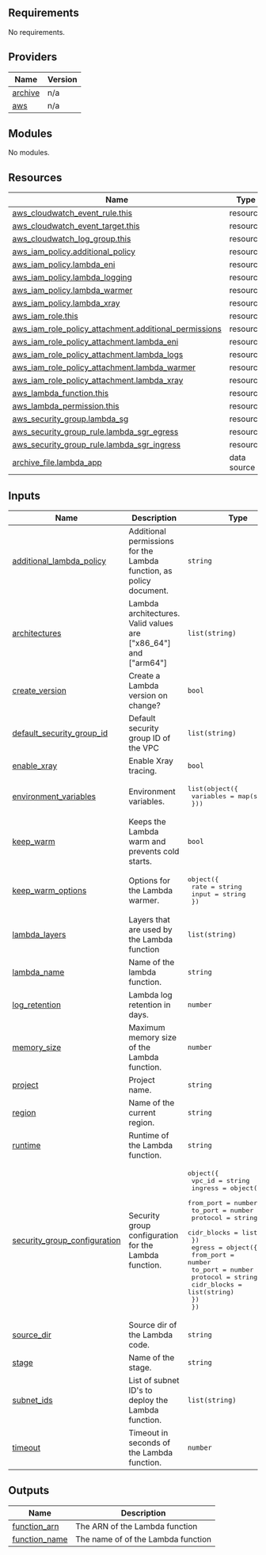 ## Requirements

No requirements.

## Providers

| Name | Version |
|------|---------|
| <a name="provider_archive"></a> [archive](#provider\_archive) | n/a |
| <a name="provider_aws"></a> [aws](#provider\_aws) | n/a |

## Modules

No modules.

## Resources

| Name | Type |
|------|------|
| [aws_cloudwatch_event_rule.this](https://registry.terraform.io/providers/hashicorp/aws/latest/docs/resources/cloudwatch_event_rule) | resource |
| [aws_cloudwatch_event_target.this](https://registry.terraform.io/providers/hashicorp/aws/latest/docs/resources/cloudwatch_event_target) | resource |
| [aws_cloudwatch_log_group.this](https://registry.terraform.io/providers/hashicorp/aws/latest/docs/resources/cloudwatch_log_group) | resource |
| [aws_iam_policy.additional_policy](https://registry.terraform.io/providers/hashicorp/aws/latest/docs/resources/iam_policy) | resource |
| [aws_iam_policy.lambda_eni](https://registry.terraform.io/providers/hashicorp/aws/latest/docs/resources/iam_policy) | resource |
| [aws_iam_policy.lambda_logging](https://registry.terraform.io/providers/hashicorp/aws/latest/docs/resources/iam_policy) | resource |
| [aws_iam_policy.lambda_warmer](https://registry.terraform.io/providers/hashicorp/aws/latest/docs/resources/iam_policy) | resource |
| [aws_iam_policy.lambda_xray](https://registry.terraform.io/providers/hashicorp/aws/latest/docs/resources/iam_policy) | resource |
| [aws_iam_role.this](https://registry.terraform.io/providers/hashicorp/aws/latest/docs/resources/iam_role) | resource |
| [aws_iam_role_policy_attachment.additional_permissions](https://registry.terraform.io/providers/hashicorp/aws/latest/docs/resources/iam_role_policy_attachment) | resource |
| [aws_iam_role_policy_attachment.lambda_eni](https://registry.terraform.io/providers/hashicorp/aws/latest/docs/resources/iam_role_policy_attachment) | resource |
| [aws_iam_role_policy_attachment.lambda_logs](https://registry.terraform.io/providers/hashicorp/aws/latest/docs/resources/iam_role_policy_attachment) | resource |
| [aws_iam_role_policy_attachment.lambda_warmer](https://registry.terraform.io/providers/hashicorp/aws/latest/docs/resources/iam_role_policy_attachment) | resource |
| [aws_iam_role_policy_attachment.lambda_xray](https://registry.terraform.io/providers/hashicorp/aws/latest/docs/resources/iam_role_policy_attachment) | resource |
| [aws_lambda_function.this](https://registry.terraform.io/providers/hashicorp/aws/latest/docs/resources/lambda_function) | resource |
| [aws_lambda_permission.this](https://registry.terraform.io/providers/hashicorp/aws/latest/docs/resources/lambda_permission) | resource |
| [aws_security_group.lambda_sg](https://registry.terraform.io/providers/hashicorp/aws/latest/docs/resources/security_group) | resource |
| [aws_security_group_rule.lambda_sgr_egress](https://registry.terraform.io/providers/hashicorp/aws/latest/docs/resources/security_group_rule) | resource |
| [aws_security_group_rule.lambda_sgr_ingress](https://registry.terraform.io/providers/hashicorp/aws/latest/docs/resources/security_group_rule) | resource |
| [archive_file.lambda_app](https://registry.terraform.io/providers/hashicorp/archive/latest/docs/data-sources/file) | data source |

## Inputs

| Name | Description | Type | Default | Required |
|------|-------------|------|---------|:--------:|
| <a name="input_additional_lambda_policy"></a> [additional\_lambda\_policy](#input\_additional\_lambda\_policy) | Additional permissions for the Lambda function, as policy document. | `string` | `null` | no |
| <a name="input_architectures"></a> [architectures](#input\_architectures) | Lambda architectures. Valid values are ["x86\_64"] and ["arm64"] | `list(string)` | <pre>[<br>  "arm64"<br>]</pre> | no |
| <a name="input_create_version"></a> [create\_version](#input\_create\_version) | Create a Lambda version on change? | `bool` | `true` | no |
| <a name="input_default_security_group_id"></a> [default\_security\_group\_id](#input\_default\_security\_group\_id) | Default security group ID of the VPC | `list(string)` | `[]` | no |
| <a name="input_enable_xray"></a> [enable\_xray](#input\_enable\_xray) | Enable Xray tracing. | `bool` | `false` | no |
| <a name="input_environment_variables"></a> [environment\_variables](#input\_environment\_variables) | Environment variables. | <pre>list(object({<br>    variables = map(string)<br>  }))</pre> | `[]` | no |
| <a name="input_keep_warm"></a> [keep\_warm](#input\_keep\_warm) | Keeps the Lambda warm and prevents cold starts. | `bool` | `false` | no |
| <a name="input_keep_warm_options"></a> [keep\_warm\_options](#input\_keep\_warm\_options) | Options for the Lambda warmer. | <pre>object({<br>    rate  = string<br>    input = string<br>  })</pre> | `null` | no |
| <a name="input_lambda_layers"></a> [lambda\_layers](#input\_lambda\_layers) | Layers that are used by the Lambda function | `list(string)` | `[]` | no |
| <a name="input_lambda_name"></a> [lambda\_name](#input\_lambda\_name) | Name of the lambda function. | `string` | n/a | yes |
| <a name="input_log_retention"></a> [log\_retention](#input\_log\_retention) | Lambda log retention in days. | `number` | `7` | no |
| <a name="input_memory_size"></a> [memory\_size](#input\_memory\_size) | Maximum memory size of the Lambda function. | `number` | `128` | no |
| <a name="input_project"></a> [project](#input\_project) | Project name. | `string` | n/a | yes |
| <a name="input_region"></a> [region](#input\_region) | Name of the current region. | `string` | `"eu-central-1"` | no |
| <a name="input_runtime"></a> [runtime](#input\_runtime) | Runtime of the Lambda function. | `string` | `"nodejs14.x"` | no |
| <a name="input_security_group_configuration"></a> [security\_group\_configuration](#input\_security\_group\_configuration) | Security group configuration for the Lambda function. | <pre>object({<br>    vpc_id = string<br>    ingress = object({<br>      from_port   = number<br>      to_port     = number<br>      protocol    = string<br>      cidr_blocks = list(string)<br>    })<br>    egress = object({<br>      from_port   = number<br>      to_port     = number<br>      protocol    = string<br>      cidr_blocks = list(string)<br>    })<br>  })</pre> | `null` | no |
| <a name="input_source_dir"></a> [source\_dir](#input\_source\_dir) | Source dir of the Lambda code. | `string` | n/a | yes |
| <a name="input_stage"></a> [stage](#input\_stage) | Name of the stage. | `string` | n/a | yes |
| <a name="input_subnet_ids"></a> [subnet\_ids](#input\_subnet\_ids) | List of subnet ID's to deploy the Lambda function. | `list(string)` | `[]` | no |
| <a name="input_timeout"></a> [timeout](#input\_timeout) | Timeout in seconds of the Lambda function. | `number` | `3` | no |

## Outputs

| Name | Description                        |
|------|------------------------------------|
| <a name="output_function_arn"></a> [function\_arn](#output\_function\_arn) | The ARN of the Lambda function     |
| <a name="output_function_name"></a> [function\_name](#output\_function\_name) | The name of of the Lambda function |
